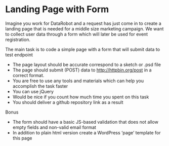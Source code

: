 # Landing Page with Form

Imagine you work for DataRobot and a request has just come in to create a landing page that is needed for a middle size marketing campaign. We want to collect user data through a form which will later be used for event registration.

The main task is to code a simple page with a form that will submit data to test endpoint

- The page layout should be accurate correspond to a sketch or .psd file
- The page should submit (POST) data to http://httpbin.org/post in a correct format.
- You are free to use any tools and materials which can help you accomplish the task faster
- You can use jQuery
- Would be nice if you count how much time you spent on this task
- You should deliver a github repository link as a result

Bonus

- The form should have a basic JS-based validation that does not allow empty fields and non-valid email format
- In addition to plain html version create a WordPress ‘page’ template for this page